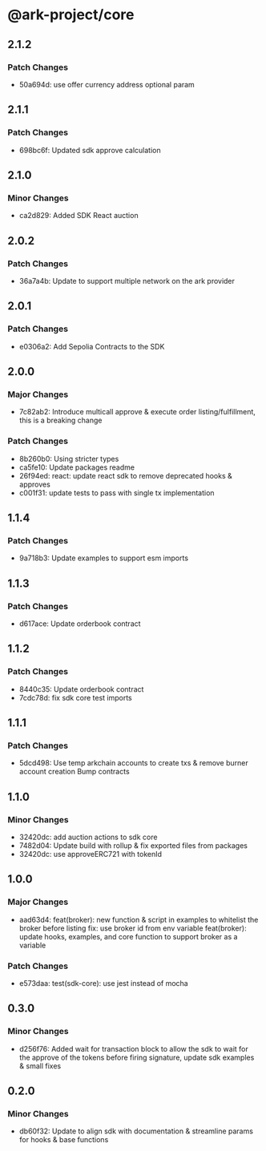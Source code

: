 # @ark-project/core

## 2.1.2

### Patch Changes

- 50a694d: use offer currency address optional param

## 2.1.1

### Patch Changes

- 698bc6f: Updated sdk approve calculation

## 2.1.0

### Minor Changes

- ca2d829: Added SDK React auction

## 2.0.2

### Patch Changes

- 36a7a4b: Update to support multiple network on the ark provider

## 2.0.1

### Patch Changes

- e0306a2: Add Sepolia Contracts to the SDK

## 2.0.0

### Major Changes

- 7c82ab2: Introduce multicall approve & execute order listing/fulfillment, this is a breaking change

### Patch Changes

- 8b260b0: Using stricter types
- ca5fe10: Update packages readme
- 26f94ed: react: update react sdk to remove deprecated hooks & approves
- c001f31: update tests to pass with single tx implementation

## 1.1.4

### Patch Changes

- 9a718b3: Update examples to support esm imports

## 1.1.3

### Patch Changes

- d617ace: Update orderbook contract

## 1.1.2

### Patch Changes

- 8440c35: Update orderbook contract
- 7cdc78d: fix sdk core test imports

## 1.1.1

### Patch Changes

- 5dcd498: Use temp arkchain accounts to create txs & remove burner account creation
  Bump contracts

## 1.1.0

### Minor Changes

- 32420dc: add auction actions to sdk core
- 7482d04: Update build with rollup & fix exported files from packages
- 32420dc: use approveERC721 with tokenId

## 1.0.0

### Major Changes

- aad63d4: feat(broker): new function & script in examples to whitelist the broker before listing
  fix: use broker id from env variable
  feat(broker): update hooks, examples, and core function to support broker as a variable

### Patch Changes

- e573daa: test(sdk-core): use jest instead of mocha

## 0.3.0

### Minor Changes

- d256f76: Added wait for transaction block to allow the sdk to wait for the approve of the tokens before firing signature, update sdk examples & small fixes

## 0.2.0

### Minor Changes

- db60f32: Update to align sdk with documentation & streamline params for hooks & base functions
